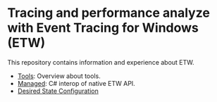 # Tracing and performance analyze with Event Tracing for Windows (ETW)
This repository contains information and experience about ETW.

- [Tools](Tools.md): Overview about tools.
- [Managed](Managed): C# interop of native ETW API.
- [Desired State Configuration](DSC)
